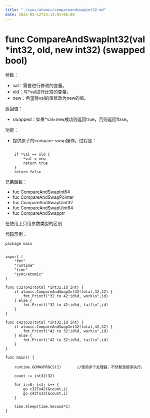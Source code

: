 ```yaml
---
title: "./sync/atomic/compareandswapint32.md"
date: 2022-05-12T14:13:01+08:00
---
```

# func CompareAndSwapInt32(val *int32, old, new int32) (swapped bool)

参数：

-	val：需要进行修改的变量。
-	old：与*val进行比较的变量。
-	new：希望将val的值修改为new的值。

返回值：

-	swapped：如果*val=new成功则返回true，否则返回flase。

功能：

-	提供原子的compare-swap操作。过程是：
<pre><code>
	if *val == old {
		*val = new
		return true
	}
	return false
</code></pre>

兄弟函数：

-	fuc CompareAndSwapInt64
-	fuc CompareAndSwapPointer
-	fuc CompareAndSwapUint32
-	fuc CompareAndSwapUint64
-	fuc CompareAndSwapptr

在使用上只用参数类型的区别

代码示例：

	package main


	import (
    	"fmt"
    	"runtime"
    	"time"
    	"sync/atomic"
	)

	func c32To42(total *int32,id int) {
    	if atomic.CompareAndSwapInt32(total,32,42) {
        	fmt.Printf("32 to 42:id%d, work\n",id)
    	} else {
        	fmt.Printf("32 to 42:id%d, fail\n",id)
    	}
	}

	func c42To32(total *int32,id int) {
    	if atomic.CompareAndSwapInt32(total,42,32) {
        	fmt.Printf("42 to 32:id%d, work\n",id)
    	} else {
        	fmt.Printf("42 to 32:id%d, fail\n",id)
    	}
	}

	func main() {

    	runtime.GOMAXPROCS(2)		//使用多个处理器，不然都是顺序执行。

    	count := int32(32)

    	for i:=0; i<3; i++ {
       		go c32To42(&count,i)
       		go c42To32(&count,i)
    	}

    	time.Sleep(time.Second*1)
	}
